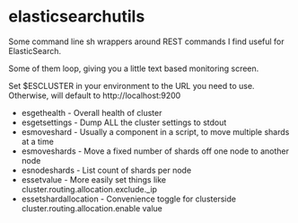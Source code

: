 # elasticsearchutils

Some command line sh wrappers around REST commands I find useful for ElasticSearch.

Some of them loop, giving you a little text based monitoring screen.

Set $ESCLUSTER in your environment to the URL you need to use.
Otherwise, will default to http://localhost:9200

* esgethealth - Overall health of cluster
* esgetsettings - Dump ALL the cluster settings to stdout
* esmoveshard - Usually a component in a script, to move multiple shards at a time
* esmoveshards - Move a fixed number of shards off one node to another node
* esnodeshards - List count of shards per node
* essetvalue - More easily set things like cluster.routing.allocation.exclude._ip 
* essetshardallocation - Convenience toggle for clusterside cluster.routing.allocation.enable value
